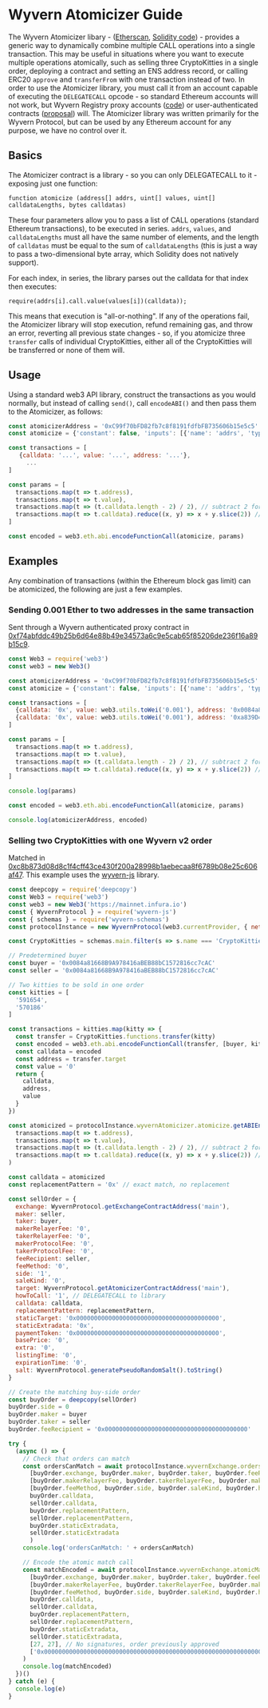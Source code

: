 <!-- TITLE: Atomicizer Guide -->
<!-- SUBTITLE: How to use the Wyvern Atomicizer library contract to combine multiple operations into a single transaction -->

# Wyvern Atomicizer Guide

The Wyvern Atomicizer libary - ([Etherscan](https://etherscan.io/address/wyvernatomicizer.eth), [Solidity code](https://github.com/ProjectWyvern/wyvern-ethereum/blob/master/contracts/WyvernAtomicizer.sol)) - provides a generic way to dynamically combine multiple CALL operations into a single transaction. This may be useful in situations where you want to execute multiple operations atomically, such as selling three CryptoKitties in a single order, deploying a contract and setting an ENS address record, or calling ERC20 `approve` and `transferFrom` with one transaction instead of two. In order to use the Atomicizer library, you must call it from an account capable of executing the `DELEGATECALL` opcode - so standard Ethereum accounts will not work, but Wyvern Registry proxy accounts ([code](https://github.com/ProjectWyvern/wyvern-ethereum/blob/master/contracts/registry/AuthenticatedProxy.sol)) or user-authenticated contracts ([proposal](https://ethereum-magicians.org/t/erc-1077-and-erc-1078-the-magic-of-executable-signed-messages-to-login-and-do-actions/351/9?u=cwgoes)) will. The Atomicizer library was written primarily for the Wyvern Protocol, but can be used by any Ethereum account for any purpose, we have no control over it.

## Basics

The Atomicizer contract is a library - so you can only DELEGATECALL to it - exposing just one function:

```solidity
function atomicize (address[] addrs, uint[] values, uint[] calldataLengths, bytes calldatas)
```

These four parameters allow you to pass a list of CALL operations (standard Ethereum transactions), to be executed in series. `addrs`, `values`, and `calldataLengths` must all have the same number of elements, and the length of `calldatas` must be equal to the sum of `calldataLengths` (this is just a way to pass a two-dimensional byte array, which Solidity does not natively support).

For each index, in series, the library parses out the calldata for that index then executes:

```solidity
require(addrs[i].call.value(values[i])(calldata));
```

This means that execution is "all-or-nothing". If any of the operations fail, the Atomicizer library will stop execution, refund remaining gas, and throw an error, reverting all previous state changes - so, if you atomicize three `transfer` calls of individual CryptoKitties, either all of the CryptoKitties will be transferred or none of them will.

## Usage

Using a standard web3 API library, construct the transactions as you would normally, but instead of calling `send()`, call `encodeABI()` and then pass them to the Atomicizer, as follows:

```javascript
const atomicizerAddress = '0xC99f70bFD82fb7c8f8191fdfbFB735606b15e5c5' // wyvernatomicizer.eth
const atomicize = {'constant': false, 'inputs': [{'name': 'addrs', 'type': 'address[]'}, {'name': 'values', 'type': 'uint256[]'}, {'name': 'calldataLengths', 'type': 'uint256[]'}, {'name': 'calldatas', 'type': 'bytes'}], 'name': 'atomicize', 'outputs': [], 'payable': false, 'stateMutability': 'nonpayable', 'type': 'function'}

const transactions = [
   {calldata: '...', value: '...', address: '...'},
	 ...
]

const params = [
  transactions.map(t => t.address),
  transactions.map(t => t.value),
  transactions.map(t => (t.calldata.length - 2) / 2), // subtract 2 for '0x', divide by 2 for hex
  transactions.map(t => t.calldata).reduce((x, y) => x + y.slice(2)) // cut off the '0x'
]

const encoded = web3.eth.abi.encodeFunctionCall(atomicize, params)
```

## Examples

Any combination of transactions (within the Ethereum block gas limit) can be atomicized, the following are just a few examples.

### Sending 0.001 Ether to two addresses in the same transaction

Sent through a Wyvern authenticated proxy contract in [0xf74abfddc49b25b6d64e88b49e34573a6c9e5cab65f85206de236f16a89b15c9](https://etherscan.io/tx/0xf74abfddc49b25b6d64e88b49e34573a6c9e5cab65f85206de236f16a89b15c9).

```javascript
const Web3 = require('web3')
const web3 = new Web3()

const atomicizerAddress = '0xC99f70bFD82fb7c8f8191fdfbFB735606b15e5c5' // wyvernatomicizer.eth
const atomicize = {'constant': false, 'inputs': [{'name': 'addrs', 'type': 'address[]'}, {'name': 'values', 'type': 'uint256[]'}, {'name': 'calldataLengths', 'type': 'uint256[]'}, {'name': 'calldatas', 'type': 'bytes'}], 'name': 'atomicize', 'outputs': [], 'payable': false, 'stateMutability': 'nonpayable', 'type': 'function'}

const transactions = [
  {calldata: '0x', value: web3.utils.toWei('0.001'), address: '0x0084a81668b9a978416abeb88bc1572816cc7cac'}, // send 0.001 Ether to 0x0084a81668b9a978416abeb88bc1572816cc7cac
  {calldata: '0x', value: web3.utils.toWei('0.001'), address: '0xa839D4b5A36265795EbA6894651a8aF3d0aE2e68'}  // send 0.001 Ether to 0xa839D4b5A36265795EbA6894651a8aF3d0aE2e68
]

const params = [
  transactions.map(t => t.address),
  transactions.map(t => t.value),
  transactions.map(t => (t.calldata.length - 2) / 2), // subtract 2 for '0x', divide by 2 for hex
  transactions.map(t => t.calldata).reduce((x, y) => x + y.slice(2)) // cut off the '0x'
]

console.log(params)

const encoded = web3.eth.abi.encodeFunctionCall(atomicize, params)

console.log(atomicizerAddress, encoded)
```

### Selling two CryptoKitties with one Wyvern v2 order

Matched in [0xc8b873d08d8c1f4cff43ce430f200a28998b1aebecaa8f6789b08e25c606af47](https://etherscan.io/tx/0xc8b873d08d8c1f4cff43ce430f200a28998b1aebecaa8f6789b08e25c606af47). This example uses the [wyvern-js](https://github.com/ProjectWyvern/wyvern-js) library.

```javascript
const deepcopy = require('deepcopy')
const Web3 = require('web3')
const web3 = new Web3('https://mainnet.infura.io')
const { WyvernProtocol } = require('wyvern-js')
const { schemas } = require('wyvern-schemas')
const protocolInstance = new WyvernProtocol(web3.currentProvider, { network: 'main' })

const CryptoKitties = schemas.main.filter(s => s.name === 'CryptoKitties')[0]

// Predetermined buyer
const buyer = '0x0084a81668B9A978416aBEB88bC1572816cc7cAC'
const seller = '0x0084a81668B9A978416aBEB88bC1572816cc7cAC'

// Two kitties to be sold in one order
const kitties = [
  '591654',
  '570186'
]

const transactions = kitties.map(kitty => {
  const transfer = CryptoKitties.functions.transfer(kitty)
  const encoded = web3.eth.abi.encodeFunctionCall(transfer, [buyer, kitty])
  const calldata = encoded
  const address = transfer.target
  const value = '0'
  return {
    calldata,
    address,
    value
  }
})

const atomicized = protocolInstance.wyvernAtomicizer.atomicize.getABIEncodedTransactionData(
  transactions.map(t => t.address),
  transactions.map(t => t.value),
  transactions.map(t => (t.calldata.length - 2) / 2), // subtract 2 for '0x', divide by 2 for hex
  transactions.map(t => t.calldata).reduce((x, y) => x + y.slice(2)) // cut off the '0x'
)

const calldata = atomicized
const replacementPattern = '0x' // exact match, no replacement

const sellOrder = {
  exchange: WyvernProtocol.getExchangeContractAddress('main'),
  maker: seller,
  taker: buyer,
  makerRelayerFee: '0',
  takerRelayerFee: '0',
  makerProtocolFee: '0',
  takerProtocolFee: '0',
  feeRecipient: seller,
  feeMethod: '0',
  side: '1',
  saleKind: '0',
  target: WyvernProtocol.getAtomicizerContractAddress('main'),
  howToCall: '1', // DELEGATECALL to library
  calldata: calldata,
  replacementPattern: replacementPattern,
  staticTarget: '0x0000000000000000000000000000000000000000',
  staticExtradata: '0x',
  paymentToken: '0x0000000000000000000000000000000000000000',
  basePrice: '0',
  extra: '0',
  listingTime: '0',
  expirationTime: '0',
  salt: WyvernProtocol.generatePseudoRandomSalt().toString()
}

// Create the matching buy-side order
const buyOrder = deepcopy(sellOrder)
buyOrder.side = 0
buyOrder.maker = buyer
buyOrder.taker = seller
buyOrder.feeRecipient = '0x0000000000000000000000000000000000000000'

try {
  (async () => {
    // Check that orders can match
    const ordersCanMatch = await protocolInstance.wyvernExchange.ordersCanMatch_.callAsync(
      [buyOrder.exchange, buyOrder.maker, buyOrder.taker, buyOrder.feeRecipient, buyOrder.target, buyOrder.staticTarget, buyOrder.paymentToken, sellOrder.exchange, sellOrder.maker, sellOrder.taker, sellOrder.feeRecipient, sellOrder.target, sellOrder.staticTarget, sellOrder.paymentToken],
      [buyOrder.makerRelayerFee, buyOrder.takerRelayerFee, buyOrder.makerProtocolFee, buyOrder.takerProtocolFee, buyOrder.basePrice, buyOrder.extra, buyOrder.listingTime, buyOrder.expirationTime, buyOrder.salt, sellOrder.makerRelayerFee, sellOrder.takerRelayerFee, sellOrder.makerProtocolFee, sellOrder.takerProtocolFee, sellOrder.basePrice, sellOrder.extra, sellOrder.listingTime, sellOrder.expirationTime, sellOrder.salt],
      [buyOrder.feeMethod, buyOrder.side, buyOrder.saleKind, buyOrder.howToCall, sellOrder.feeMethod, sellOrder.side, sellOrder.saleKind, sellOrder.howToCall],
      buyOrder.calldata,
      sellOrder.calldata,
      buyOrder.replacementPattern,
      sellOrder.replacementPattern,
      buyOrder.staticExtradata,
      sellOrder.staticExtradata
      )
    console.log('ordersCanMatch: ' + ordersCanMatch)

    // Encode the atomic match call
    const matchEncoded = await protocolInstance.wyvernExchange.atomicMatch_.getABIEncodedTransactionData(
      [buyOrder.exchange, buyOrder.maker, buyOrder.taker, buyOrder.feeRecipient, buyOrder.target, buyOrder.staticTarget, buyOrder.paymentToken, sellOrder.exchange, sellOrder.maker, sellOrder.taker, sellOrder.feeRecipient, sellOrder.target, sellOrder.staticTarget, sellOrder.paymentToken],
      [buyOrder.makerRelayerFee, buyOrder.takerRelayerFee, buyOrder.makerProtocolFee, buyOrder.takerProtocolFee, buyOrder.basePrice, buyOrder.extra, buyOrder.listingTime, buyOrder.expirationTime, buyOrder.salt, sellOrder.makerRelayerFee, sellOrder.takerRelayerFee, sellOrder.makerProtocolFee, sellOrder.takerProtocolFee, sellOrder.basePrice, sellOrder.extra, sellOrder.listingTime, sellOrder.expirationTime, sellOrder.salt],
      [buyOrder.feeMethod, buyOrder.side, buyOrder.saleKind, buyOrder.howToCall, sellOrder.feeMethod, sellOrder.side, sellOrder.saleKind, sellOrder.howToCall],
      buyOrder.calldata,
      sellOrder.calldata,
      buyOrder.replacementPattern,
      sellOrder.replacementPattern,
      buyOrder.staticExtradata,
      sellOrder.staticExtradata,
      [27, 27], // No signatures, order previously approved
      ['0x0000000000000000000000000000000000000000000000000000000000000000', '0x0000000000000000000000000000000000000000000000000000000000000000', '0x0000000000000000000000000000000000000000000000000000000000000000', '0x0000000000000000000000000000000000000000000000000000000000000000', '0x0000000000000000000000000000000000000000000000000000000000000000']
    )
    console.log(matchEncoded)
  })()
} catch (e) {
  console.log(e)
}
```
